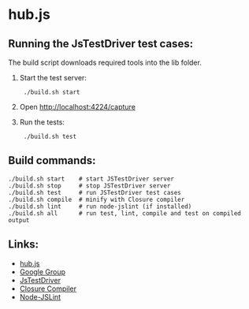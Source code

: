 hub.js
======

Running the JsTestDriver test cases:
------------------------------------

The build script downloads required tools into the lib folder.

1. Start the test server:

        ./build.sh start

2. Open [http://localhost:4224/capture](http://localhost:4224/capture)

3. Run the tests:

        ./build.sh test


Build commands:
--------------------------------

    ./build.sh start    # start JSTestDriver server
    ./build.sh stop     # stop JSTestDriver server
    ./build.sh test     # run JSTestDriver test cases
    ./build.sh compile  # minify with Closure compiler
    ./build.sh lint     # run node-jslint (if installed)
    ./build.sh all      # run test, lint, compile and test on compiled output


Links:
------

* [hub.js](http://mantoni.github.com/hub.js/)
* [Google Group](http://groups.google.com/group/hub-js)
* [JsTestDriver](http://code.google.com/p/js-test-driver/)
* [Closure Compiler](http://code.google.com/closure/compiler/)
* [Node-JSLint](https://github.com/reid/node-jslint)

